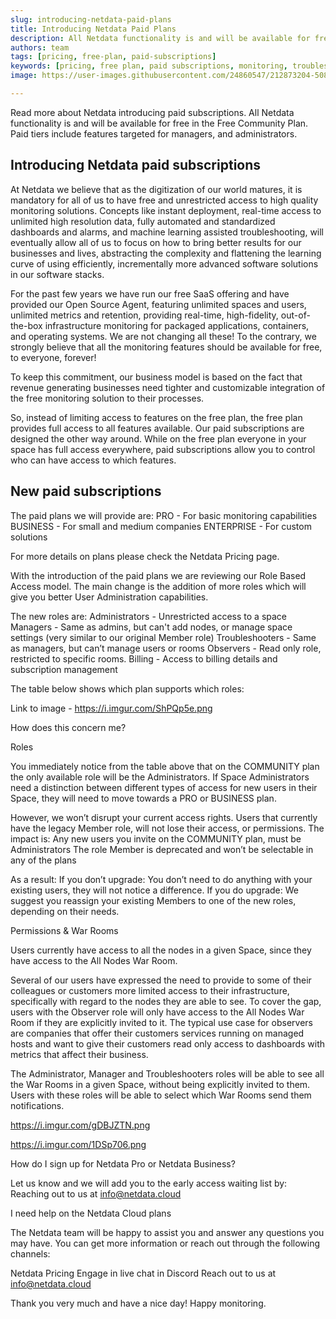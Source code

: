 ```yaml
---
slug: introducing-netdata-paid-plans
title: Introducing Netdata Paid Plans
description: All Netdata functionality is and will be available for free in the Free Community Plan. Paid tiers include features targeted for managers, and administrators.
authors: team
tags: [pricing, free-plan, paid-subscriptions]
keywords: [pricing, free plan, paid subscriptions, monitoring, troubleshoot]
image: https://user-images.githubusercontent.com/24860547/212873204-5082b40d-7be0-4a08-ae72-0895b840837b.png

---
```


Read more about Netdata introducing paid subscriptions. All Netdata functionality is and will be available for free in the Free Community Plan. Paid tiers include features targeted for managers, and administrators.

<!--truncate-->
## Introducing Netdata paid subscriptions

At Netdata we believe that as the digitization of our world matures, it is mandatory for all of us to have free and unrestricted access to high quality monitoring solutions. Concepts like instant deployment, real-time access to unlimited high resolution data, fully automated and standardized dashboards and alarms, and machine learning assisted troubleshooting, will eventually allow all of us to focus on how to bring better results for our businesses and lives, abstracting the complexity and flattening the learning curve of using efficiently, incrementally more advanced software solutions in our software stacks.

For the past few years we have run our free SaaS offering and have provided our Open Source Agent, featuring unlimited spaces and users, unlimited metrics and retention, providing real-time, high-fidelity, out-of-the-box infrastructure monitoring for packaged applications, containers, and operating systems. We are not changing all these! To the contrary, we strongly believe that all the monitoring features should be available for free, to everyone, forever!

To keep this commitment, our business model is based on the fact that revenue generating businesses need tighter and customizable integration of the free monitoring solution to their processes.

So, instead of limiting access to features on the free plan, the free plan provides full access to all features available. Our paid subscriptions are designed the other way around. While on the free plan everyone in your space has full access everywhere, paid subscriptions allow you to control who can have access to which features.

## New paid subscriptions

The paid plans we will provide are:
PRO - For basic monitoring capabilities
BUSINESS - For small and medium companies 
ENTERPRISE - For custom solutions 

For more details on plans please check the Netdata Pricing page. 

With the introduction of the paid plans we are reviewing our Role Based Access model. The main change is the addition of more roles which will give you better User Administration capabilities. 

The new roles are:
Administrators - Unrestricted access to a space
Managers - Same as admins, but can't add nodes, or manage space settings (very similar to our original Member role)
Troubleshooters - Same as managers, but can’t manage users or rooms
Observers - Read only role, restricted to specific rooms.
Billing - Access to billing details and subscription management

The table below shows which plan supports which roles:



Link to image - https://i.imgur.com/ShPQp5e.png


How does this concern me?

Roles

You immediately notice from the table above that on the COMMUNITY plan the only available role will be the Administrators. If Space Administrators need a distinction between different types of access for new users in their Space, they will need to move towards a PRO or BUSINESS plan.

However, we won’t disrupt your current access rights. Users that currently have the legacy Member role, will not lose their access, or permissions. The impact is:
Any new users you invite on the COMMUNITY plan, must be Administrators
The role Member is deprecated and won’t be selectable in any of the plans

As a result:
If you don’t upgrade: You don’t need to do anything with your existing users, they will not notice a difference. 
If you do upgrade:  We suggest you reassign your existing Members to one of the new roles, depending on their needs. 


Permissions & War Rooms

Users currently have access to all the nodes in a given Space, since they have access to the All Nodes War Room. 

Several of our users have expressed the need to provide to some of their colleagues or customers more limited access to their infrastructure, specifically with regard to the nodes they are able to see. To cover the gap, users with the Observer role will only have access to the All Nodes War Room if they are explicitly invited to it. The typical use case for observers are companies that offer their customers services running on managed hosts and want to give their customers read only access to dashboards with metrics that affect their business. 

The Administrator, Manager and Troubleshooters roles will be able to see all the War Rooms in a given Space, without being explicitly invited to them. Users with these roles will be able to select which War Rooms send them notifications.


https://i.imgur.com/gDBJZTN.png

https://i.imgur.com/1DSp706.png




How do I sign up for Netdata Pro or Netdata Business?

Let us know and we will add you to the early access waiting list by:
Reaching out to us at info@netdata.cloud

I need help on the Netdata Cloud plans

The Netdata team will be happy to assist you and answer any questions you may have. You can get more information or  reach out through the following channels:

Netdata Pricing
Engage in live chat in Discord
Reach out to us at info@netdata.cloud


Thank you very much and have a nice day! Happy monitoring.
